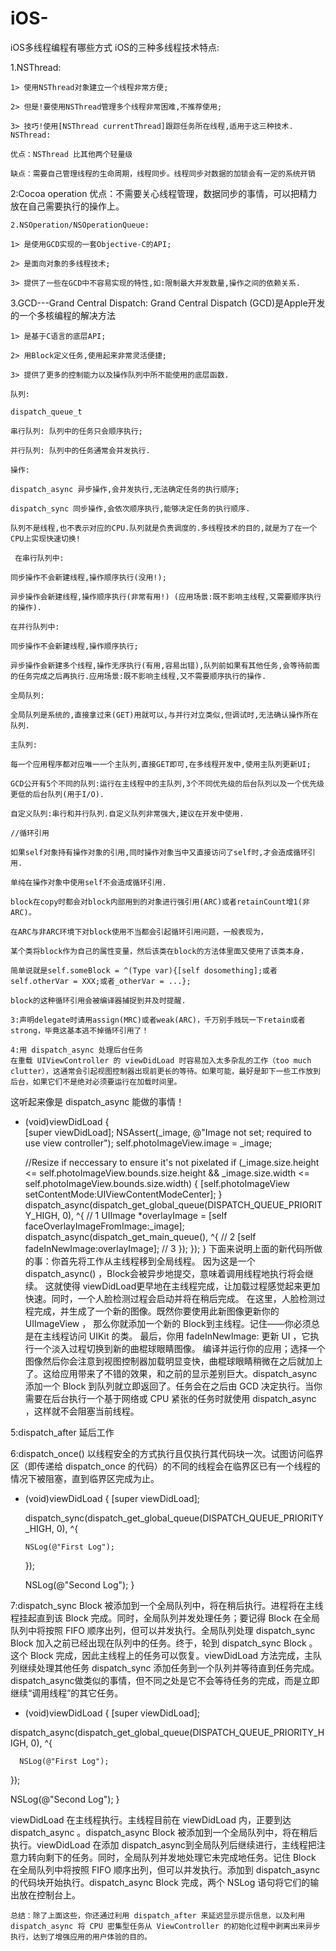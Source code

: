 # iOS-
iOS多线程编程有哪些方式
iOS的三种多线程技术特点:

1.NSThread:

    1> 使用NSThread对象建立一个线程非常方便;

    2> 但是!要使用NSThread管理多个线程非常困难,不推荐使用;

    3> 技巧!使用[NSThread currentThread]跟踪任务所在线程,适用于这三种技术.
    NSThread:
   
    优点：NSThread 比其他两个轻量级
    
    缺点：需要自己管理线程的生命周期，线程同步。线程同步对数据的加锁会有一定的系统开销
    
2:Cocoa operation 
    优点：不需要关心线程管理，数据同步的事情，可以把精力放在自己需要执行的操作上。

    2.NSOperation/NSOperationQueue:

    1> 是使用GCD实现的一套Objective-C的API;

    2> 是面向对象的多线程技术;

    3> 提供了一些在GCD中不容易实现的特性,如:限制最大并发数量,操作之间的依赖关系.

3.GCD---Grand Central Dispatch:
     Grand Central Dispatch (GCD)是Apple开发的一个多核编程的解决方法
     
    1> 是基于C语言的底层API;

    2> 用Block定义任务,使用起来非常灵活便捷;

    3> 提供了更多的控制能力以及操作队列中所不能使用的底层函数.
    
    队列:

    dispatch_queue_t

    串行队列: 队列中的任务只会顺序执行;

    并行队列: 队列中的任务通常会并发执行.
    
    操作:

    dispatch_async 异步操作,会并发执行,无法确定任务的执行顺序;

    dispatch_sync 同步操作,会依次顺序执行,能够决定任务的执行顺序.
    
    队列不是线程,也不表示对应的CPU.队列就是负责调度的.多线程技术的目的,就是为了在一个CPU上实现快速切换!
     
     在串行队列中:

    同步操作不会新建线程,操作顺序执行(没用!);

    异步操作会新建线程,操作顺序执行(非常有用!) (应用场景:既不影响主线程,又需要顺序执行的操作).
    
    在并行队列中:

    同步操作不会新建线程,操作顺序执行;

    异步操作会新建多个线程,操作无序执行(有用,容易出错),队列前如果有其他任务,会等待前面的任务完成之后再执行.应用场景:既不影响主线程,又不需要顺序执行的操作.
    
    全局队列:

    全局队列是系统的,直接拿过来(GET)用就可以,与并行对立类似,但调试时,无法确认操作所在队列.
    
    主队列:

    每一个应用程序都对应唯一一个主队列,直接GET即可,在多线程开发中,使用主队列更新UI;
    
    GCD公开有5个不同的队列:运行在主线程中的主队列,3个不同优先级的后台队列以及一个优先级更低的后台队列(用于I/O).

    自定义队列:串行和并行队列.自定义队列非常强大,建议在开发中使用.
    
    //循环引用
    
    如果self对象持有操作对象的引用,同时操作对象当中又直接访问了self时,才会造成循环引用.

    单纯在操作对象中使用self不会造成循环引用.
    
    block在copy时都会对block内部用到的对象进行强引用(ARC)或者retainCount增1(非ARC)。
    
    在ARC与非ARC环境下对block使用不当都会引起循环引用问题，一般表现为，
    
    某个类将block作为自己的属性变量，然后该类在block的方法体里面又使用了该类本身，
    
    简单说就是self.someBlock = ^(Type var){[self dosomething];或者self.otherVar = XXX;或者_otherVar = ...};
    
    block的这种循环引用会被编译器捕捉到并及时提醒.
    
    3:声明delegate时请用assign(MRC)或者weak(ARC)，千万别手贱玩一下retain或者strong，毕竟这基本逃不掉循环引用了！
    
    4:用 dispatch_async 处理后台任务
    在重载 UIViewController 的 viewDidLoad 时容易加入太多杂乱的工作（too much       clutter），这通常会引起视图控制器出现前更长的等待。如果可能，最好是卸下一些工作放到后台，如果它们不是绝对必须要运行在加载时间里。
这听起来像是 dispatch_async 能做的事情！
- (void)viewDidLoad
{   
    [super viewDidLoad];
    NSAssert(_image, @"Image not set; required to use view controller");
    self.photoImageView.image = _image;

    //Resize if neccessary to ensure it's not pixelated
    if (_image.size.height <= self.photoImageView.bounds.size.height &&
        _image.size.width <= self.photoImageView.bounds.size.width) {
        [self.photoImageView setContentMode:UIViewContentModeCenter];
    }
     dispatch_async(dispatch_get_global_queue(DISPATCH_QUEUE_PRIORITY_HIGH, 0), ^{ // 1
        UIImage *overlayImage = [self faceOverlayImageFromImage:_image];
        dispatch_async(dispatch_get_main_queue(), ^{ // 2
            [self fadeInNewImage:overlayImage]; // 3
        });
    });
}
    下面来说明上面的新代码所做的事：你首先将工作从主线程移到全局线程。
    因为这是一个 dispatch_async() ，Block会被异步地提交，意味着调用线程地执行将会继续。
    这就使得 viewDidLoad更早地在主线程完成，让加载过程感觉起来更加快速。同时，一个人脸检测过程会启动并将在稍后完成。
    在这里，人脸检测过程完成，并生成了一个新的图像。既然你要使用此新图像更新你的 UIImageView ，
    那么你就添加一个新的 Block到主线程。记住——你必须总是在主线程访问 UIKit 的类。
   最后，你用 fadeInNewImage: 更新 UI ，它执行一个淡入过程切换到新的曲棍球眼睛图像。
编译并运行你的应用；选择一个图像然后你会注意到视图控制器加载明显变快，曲棍球眼睛稍微在之后就加上了。这给应用带来了不错的效果，和之前的显示差别巨大。dispatch_async 添加一个 Block 到队列就立即返回了。任务会在之后由 GCD 决定执行。当你需要在后台执行一个基于网络或 CPU 紧张的任务时就使用 dispatch_async ，这样就不会阻塞当前线程。

 5:dispatch_after 延后工作
 
 6:dispatch_once() 以线程安全的方式执行且仅执行其代码块一次。试图访问临界区（即传递给 dispatch_once 的代码）的不同的线程会在临界区已有一个线程的情况下被阻塞，直到临界区完成为止。

- (void)viewDidLoad
{
  [super viewDidLoad];

  dispatch_sync(dispatch_get_global_queue(DISPATCH_QUEUE_PRIORITY_HIGH, 0), ^{

      NSLog(@"First Log");

  });

  NSLog(@"Second Log");
}

 7:dispatch_sync Block 被添加到一个全局队列中，将在稍后执行。进程将在主线程挂起直到该 Block 完成。同时，全局队列并发处理任务；要记得      Block 在全局队列中将按照 FIFO 顺序出列，但可以并发执行。全局队列处理 dispatch_sync Block 加入之前已经出现在队列中的任务。终于，轮到 dispatch_sync Block 。这个 Block 完成，因此主线程上的任务可以恢复。viewDidLoad 方法完成，主队列继续处理其他任务
 dispatch_sync 添加任务到一个队列并等待直到任务完成。dispatch_async做类似的事情，但不同之处是它不会等待任务的完成，而是立即继续“调用线程”的其它任务。
 
 - (void)viewDidLoad
{
  [super viewDidLoad];

  dispatch_async(dispatch_get_global_queue(DISPATCH_QUEUE_PRIORITY_HIGH, 0), ^{

      NSLog(@"First Log");

  });

  NSLog(@"Second Log");
}

viewDidLoad 在主线程执行。主线程目前在 viewDidLoad 内，正要到达 dispatch_async 。dispatch_async Block 被添加到一个全局队列中，将在稍后执行。viewDidLoad 在添加 dispatch_async到全局队列后继续进行，主线程把注意力转向剩下的任务。同时，全局队列并发地处理它未完成地任务。记住 Block 在全局队列中将按照 FIFO 顺序出列，但可以并发执行。添加到 dispatch_async 的代码块开始执行。dispatch_async Block 完成，两个 NSLog 语句将它们的输出放在控制台上。

    总结：除了上面这些，你还通过利用 dispatch_after 来延迟显示提示信息，以及利用 dispatch_async 将 CPU 密集型任务从 ViewController 的初始化过程中剥离出来异步执行，达到了增强应用的用户体验的目的。
    
